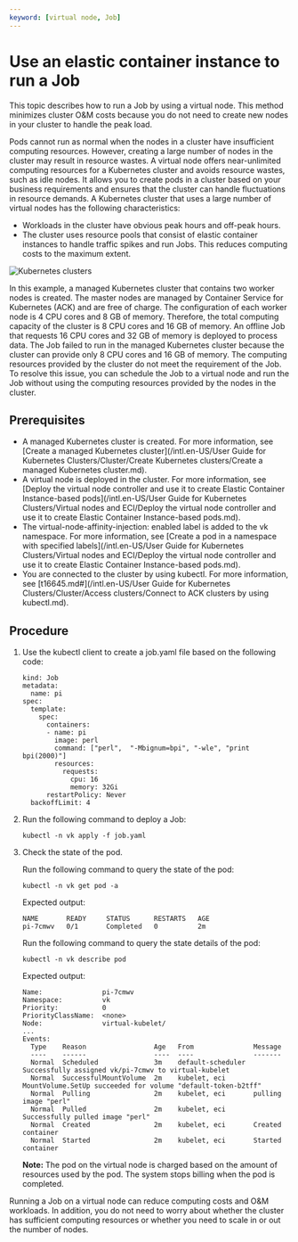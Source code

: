 ```yaml
---
keyword: [virtual node, Job]
---
```


# Use an elastic container instance to run a Job

This topic describes how to run a Job by using a virtual node. This method minimizes cluster O&M costs because you do not need to create new nodes in your cluster to handle the peak load.

Pods cannot run as normal when the nodes in a cluster have insufficient computing resources. However, creating a large number of nodes in the cluster may result in resource wastes. A virtual node offers near-unlimited computing resources for a Kubernetes cluster and avoids resource wastes, such as idle nodes. It allows you to create pods in a cluster based on your business requirements and ensures that the cluster can handle fluctuations in resource demands. A Kubernetes cluster that uses a large number of virtual nodes has the following characteristics:

-   Workloads in the cluster have obvious peak hours and off-peak hours.
-   The cluster uses resource pools that consist of elastic container instances to handle traffic spikes and run Jobs. This reduces computing costs to the maximum extent.

![Kubernetes clusters](https://help-static-aliyun-doc.aliyuncs.com/assets/img/en-US/3538627261/p49860.png)

In this example, a managed Kubernetes cluster that contains two worker nodes is created. The master nodes are managed by Container Service for Kubernetes \(ACK\) and are free of charge. The configuration of each worker node is 4 CPU cores and 8 GB of memory. Therefore, the total computing capacity of the cluster is 8 CPU cores and 16 GB of memory. An offline Job that requests 16 CPU cores and 32 GB of memory is deployed to process data. The Job failed to run in the managed Kubernetes cluster because the cluster can provide only 8 CPU cores and 16 GB of memory. The computing resources provided by the cluster do not meet the requirement of the Job. To resolve this issue, you can schedule the Job to a virtual node and run the Job without using the computing resources provided by the nodes in the cluster.

## Prerequisites

-   A managed Kubernetes cluster is created. For more information, see [Create a managed Kubernetes cluster](/intl.en-US/User Guide for Kubernetes Clusters/Cluster/Create Kubernetes clusters/Create a managed Kubernetes cluster.md).
-   A virtual node is deployed in the cluster. For more information, see [Deploy the virtual node controller and use it to create Elastic Container Instance-based pods](/intl.en-US/User Guide for Kubernetes Clusters/Virtual nodes and ECI/Deploy the virtual node controller and use it to create Elastic Container Instance-based pods.md).
-   The virtual-node-affinity-injection: enabled label is added to the vk namespace. For more information, see [Create a pod in a namespace with specified labels](/intl.en-US/User Guide for Kubernetes Clusters/Virtual nodes and ECI/Deploy the virtual node controller and use it to create Elastic Container Instance-based pods.md).
-   You are connected to the cluster by using kubectl. For more information, see [t16645.md\#](/intl.en-US/User Guide for Kubernetes Clusters/Cluster/Access clusters/Connect to ACK clusters by using kubectl.md).

## Procedure

1.  Use the kubectl client to create a job.yaml file based on the following code:

    ```
    kind: Job
    metadata:
      name: pi
    spec:
      template:
        spec:
          containers:
          - name: pi
            image: perl
            command: ["perl",  "-Mbignum=bpi", "-wle", "print bpi(2000)"]
            resources:
              requests:
                cpu: 16
                memory: 32Gi
          restartPolicy: Never
      backoffLimit: 4
    ```

2.  Run the following command to deploy a Job:

    ```
    kubectl -n vk apply -f job.yaml
    ```

3.  Check the state of the pod.

    Run the following command to query the state of the pod:

    ```
    kubectl -n vk get pod -a
    ```

    Expected output:

    ```
    NAME       READY     STATUS      RESTARTS   AGE
    pi-7cmwv   0/1       Completed   0          2m
    ```

    Run the following command to query the state details of the pod:

    ```
    kubectl -n vk describe pod
    ```

    Expected output:

    ```
    Name:               pi-7cmwv
    Namespace:          vk
    Priority:           0
    PriorityClassName:  <none>
    Node:               virtual-kubelet/
    ...
    Events:
      Type    Reason                 Age   From               Message
      ----    ------                 ----  ----               -------
      Normal  Scheduled              3m    default-scheduler  Successfully assigned vk/pi-7cmwv to virtual-kubelet
      Normal  SuccessfulMountVolume  2m    kubelet, eci       MountVolume.SetUp succeeded for volume "default-token-b2tff"
      Normal  Pulling                2m    kubelet, eci       pulling image "perl"
      Normal  Pulled                 2m    kubelet, eci       Successfully pulled image "perl"
      Normal  Created                2m    kubelet, eci       Created container
      Normal  Started                2m    kubelet, eci       Started container
    ```

    **Note:** The pod on the virtual node is charged based on the amount of resources used by the pod. The system stops billing when the pod is completed.


Running a Job on a virtual node can reduce computing costs and O&M workloads. In addition, you do not need to worry about whether the cluster has sufficient computing resources or whether you need to scale in or out the number of nodes.


